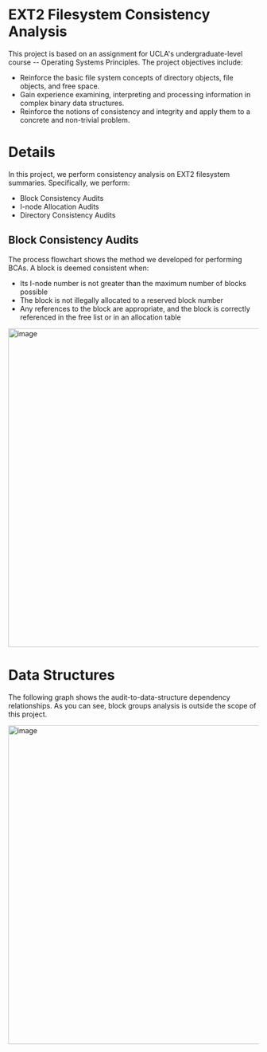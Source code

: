 # EXT2 Filesystem Consistency Analysis

This project is based on an assignment for UCLA's undergraduate-level course -- Operating Systems Principles. The project objectives include:

- Reinforce the basic file system concepts of directory objects, file objects, and free space.
- Gain experience examining, interpreting and processing information in complex binary data structures.
- Reinforce the notions of consistency and integrity and apply them to a concrete and non-trivial problem.


# Details

In this project, we perform consistency analysis on EXT2 filesystem summaries. Specifically, we perform:

- Block Consistency Audits
- I-node Allocation Audits
- Directory Consistency Audits

## Block Consistency Audits
The process flowchart shows the method we developed for performing BCAs. A block is deemed consistent when:
* Its I-node number is not greater than the maximum number of blocks possible
* The block is not illegally allocated to a reserved block number
* Any references to the block are appropriate, and the block is correctly referenced in the free list or in an allocation table

<img width="640" alt="image" src="https://user-images.githubusercontent.com/19367848/119056417-851a2380-b97f-11eb-937a-8a7bacf45359.png">

# Data Structures
The following graph shows the audit-to-data-structure dependency relationships. As you can see, block groups analysis is outside the scope of this project.

<img width="640" alt="image" src="https://user-images.githubusercontent.com/19367848/119056454-92cfa900-b97f-11eb-846e-fae21f845dd6.png">
